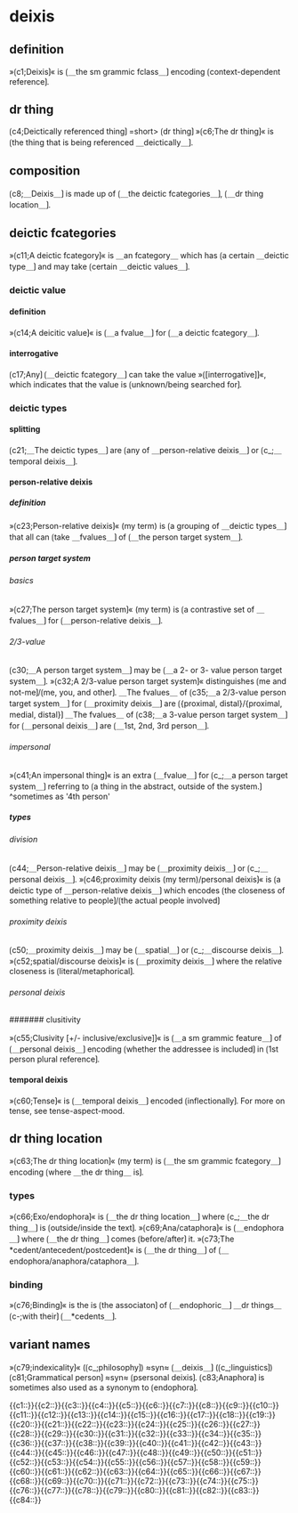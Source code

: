 # deixis

## definition

»⟮c1;Deixis⟯« is ⟮＿the sm grammic fclass＿⟯ encoding ⟮context-dependent reference⟯. 

## dr thing

⟮c4;Deictically referenced thing⟯ =short&gt; ⟮dr thing⟯
»⟮c6;The dr thing⟯« is ⟮the thing that is being referenced ＿deictically＿⟯.

## composition

⟮c8;＿Deixis＿⟯ is made up of ⟮＿the deictic fcategories＿⟯, ⟮＿dr thing location＿⟯.

## deictic fcategories

»⟮c11;A deictic fcategory⟯« is ＿an fcategory＿ which has ⟮a certain ＿deictic type＿⟯ and may take ⟮certain ＿deictic values＿⟯.

### deictic value

#### definition

»⟮c14;A deicitic value⟯« is ⟮＿a fvalue＿⟯ for ⟮＿a deictic fcategory＿⟯.

#### interrogative

⟮c17;Any⟯ ⟮＿deictic fcategory＿⟯ can take the value »⟮[interrogative]⟯«, which indicates that the value is ⟮unknown/being searched for⟯.

### deictic types

#### splitting

⟮c21;＿The deictic types＿⟯ are ⟮any of ＿person-relative deixis＿⟯ or ⟮c_;＿temporal deixis＿⟯.

#### person-relative deixis

##### definition

»⟮c23;Person-relative deixis⟯« (my term) is ⟮a grouping of ＿deictic types＿⟯ that all can ⟮take ＿fvalues＿⟯ of ⟮＿the person target system＿⟯.

##### person target system

###### basics

»⟮c27;The person target system⟯« (my term) is ⟮a contrastive set of ＿fvalues＿⟯ for ⟮＿person-relative deixis＿⟯.

###### 2/3-value

⟮c30;＿A person target system＿⟯ may be ⟮＿a 2- or 3- value person target system＿⟯.
»⟮c32;A 2/3-value person target system⟯« distinguishes ⟮me and not-me⟯/⟮me, you, and other⟯.
＿The fvalues＿ of ⟮c35;＿a 2/3-value person target system＿⟯ for ⟮＿proximity deixis＿⟯ are ⟮{proximal, distal}/{proximal, medial, distal}⟯
＿The fvalues＿ of ⟮c38;＿a 3-value person target system＿⟯ for ⟮＿personal deixis＿⟯ are ⟮＿1st, 2nd, 3rd person＿⟯.

###### impersonal

»⟮c41;An impersonal thing⟯« is an extra ⟮＿fvalue＿⟯ for ⟮c_;＿a person target system＿⟯ referring to ⟮a thing in the abstract, outside of the system.⟯
^sometimes as '4th person'

##### types

###### division

⟮c44;＿Person-relative deixis＿⟯ may be ⟮＿proximity deixis＿⟯ or ⟮c_;＿personal deixis＿⟯.
»⟮c46;proximity deixis (my term)/personal deixis⟯« is ⟮a deictic type of ＿person-relative deixis＿⟯ which encodes ⟮the closeness of something relative to people⟯/⟮the actual people involved⟯

###### proximity deixis

⟮c50;＿proximity deixis＿⟯ may be ⟮＿spatial＿⟯ or ⟮c_;＿discourse deixis＿⟯.
»⟮c52;spatial/discourse deixis⟯« is ⟮＿proximity deixis＿⟯ where the relative closeness is ⟮literal/metaphorical⟯.

###### personal deixis

####### clusitivity

»⟮c55;Clusivity [+/- inclusive/exclusive]⟯« is ⟮＿a sm grammic feature＿⟯ of ⟮＿personal deixis＿⟯ encoding ⟮whether the addressee is included⟯ in ⟮1st person plural reference⟯.

#### temporal deixis

»⟮c60;Tense⟯« is ⟮＿temporal deixis＿⟯ encoded ⟮inflectionally⟯.
For more on tense, see tense-aspect-mood.

## dr thing location

»⟮c63;The dr thing location⟯« (my term) is ⟮＿the sm grammic fcategory＿⟯ encoding ⟮where ＿the dr thing＿ is⟯.

### types

»⟮c66;Exo/endophora⟯« is ⟮＿the dr thing location＿⟯ where ⟮c_;＿the dr thing＿⟯ is ⟮outside/inside the text⟯.
»⟮c69;Ana/cataphora⟯« is ⟮＿endophora＿⟯ where ⟮＿the dr thing＿⟯ comes ⟮before/after⟯ it.
»⟮c73;The *cedent/antecedent/postcedent⟯« is ⟮＿the dr thing＿⟯ of ⟮＿endophora/anaphora/cataphora＿⟯.

### binding

»⟮c76;Binding⟯« is the is ⟮the associaton⟯ of ⟮＿endophoric＿⟯ ＿dr things＿ ⟮c-;with their⟯ ⟮＿*cedents＿⟯.

## variant names

»⟮c79;indexicality⟯« (⟮c_;philosophy⟯) ≈syn≈ ⟮＿deixis＿⟯ (⟮c_;linguistics⟯)
⟮c81;Grammatical person⟯ ≈syn≈ ⟮psersonal deixis⟯.
⟮c83;Anaphora⟯ is sometimes also used as a synonym to ⟮endophora⟯.

<span class='cloze-dump'>{{c1::}}{{c2::}}{{c3::}}{{c4::}}{{c5::}}{{c6::}}{{c7::}}{{c8::}}{{c9::}}{{c10::}}{{c11::}}{{c12::}}{{c13::}}{{c14::}}{{c15::}}{{c16::}}{{c17::}}{{c18::}}{{c19::}}{{c20::}}{{c21::}}{{c22::}}{{c23::}}{{c24::}}{{c25::}}{{c26::}}{{c27::}}{{c28::}}{{c29::}}{{c30::}}{{c31::}}{{c32::}}{{c33::}}{{c34::}}{{c35::}}{{c36::}}{{c37::}}{{c38::}}{{c39::}}{{c40::}}{{c41::}}{{c42::}}{{c43::}}{{c44::}}{{c45::}}{{c46::}}{{c47::}}{{c48::}}{{c49::}}{{c50::}}{{c51::}}{{c52::}}{{c53::}}{{c54::}}{{c55::}}{{c56::}}{{c57::}}{{c58::}}{{c59::}}{{c60::}}{{c61::}}{{c62::}}{{c63::}}{{c64::}}{{c65::}}{{c66::}}{{c67::}}{{c68::}}{{c69::}}{{c70::}}{{c71::}}{{c72::}}{{c73::}}{{c74::}}{{c75::}}{{c76::}}{{c77::}}{{c78::}}{{c79::}}{{c80::}}{{c81::}}{{c82::}}{{c83::}}{{c84::}}</span>